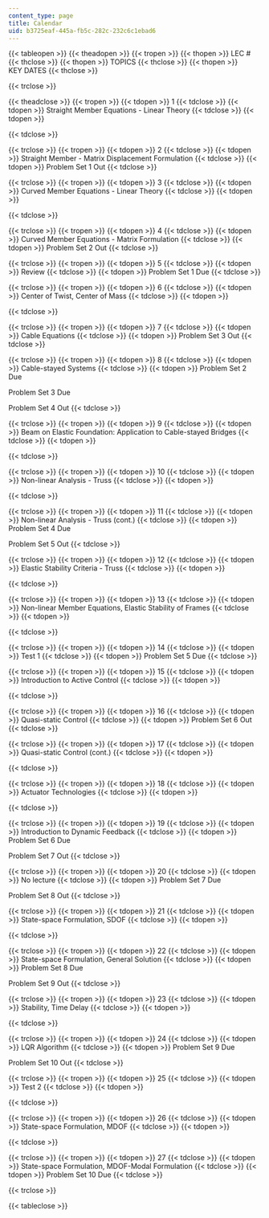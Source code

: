 ```yaml
---
content_type: page
title: Calendar
uid: b3725eaf-445a-fb5c-282c-232c6c1ebad6
---
```


{{< tableopen >}}
{{< theadopen >}}
{{< tropen >}}
{{< thopen >}}
LEC #
{{< thclose >}}
{{< thopen >}}
TOPICS
{{< thclose >}}
{{< thopen >}}
KEY DATES
{{< thclose >}}

{{< trclose >}}

{{< theadclose >}}
{{< tropen >}}
{{< tdopen >}}
1
{{< tdclose >}}
{{< tdopen >}}
Straight Member Equations - Linear Theory
{{< tdclose >}}
{{< tdopen >}}

{{< tdclose >}}

{{< trclose >}}
{{< tropen >}}
{{< tdopen >}}
2
{{< tdclose >}}
{{< tdopen >}}
Straight Member - Matrix Displacement Formulation
{{< tdclose >}}
{{< tdopen >}}
Problem Set 1 Out
{{< tdclose >}}

{{< trclose >}}
{{< tropen >}}
{{< tdopen >}}
3
{{< tdclose >}}
{{< tdopen >}}
Curved Member Equations - Linear Theory
{{< tdclose >}}
{{< tdopen >}}

{{< tdclose >}}

{{< trclose >}}
{{< tropen >}}
{{< tdopen >}}
4
{{< tdclose >}}
{{< tdopen >}}
Curved Member Equations - Matrix Formulation
{{< tdclose >}}
{{< tdopen >}}
Problem Set 2 Out
{{< tdclose >}}

{{< trclose >}}
{{< tropen >}}
{{< tdopen >}}
5
{{< tdclose >}}
{{< tdopen >}}
Review
{{< tdclose >}}
{{< tdopen >}}
Problem Set 1 Due
{{< tdclose >}}

{{< trclose >}}
{{< tropen >}}
{{< tdopen >}}
6
{{< tdclose >}}
{{< tdopen >}}
Center of Twist, Center of Mass
{{< tdclose >}}
{{< tdopen >}}

{{< tdclose >}}

{{< trclose >}}
{{< tropen >}}
{{< tdopen >}}
7
{{< tdclose >}}
{{< tdopen >}}
Cable Equations
{{< tdclose >}}
{{< tdopen >}}
Problem Set 3 Out
{{< tdclose >}}

{{< trclose >}}
{{< tropen >}}
{{< tdopen >}}
8
{{< tdclose >}}
{{< tdopen >}}
Cable-stayed Systems
{{< tdclose >}}
{{< tdopen >}}
Problem Set 2 Due  
  
Problem Set 3 Due  
  
Problem Set 4 Out
{{< tdclose >}}

{{< trclose >}}
{{< tropen >}}
{{< tdopen >}}
9
{{< tdclose >}}
{{< tdopen >}}
Beam on Elastic Foundation: Application to Cable-stayed Bridges
{{< tdclose >}}
{{< tdopen >}}

{{< tdclose >}}

{{< trclose >}}
{{< tropen >}}
{{< tdopen >}}
10
{{< tdclose >}}
{{< tdopen >}}
Non-linear Analysis - Truss
{{< tdclose >}}
{{< tdopen >}}

{{< tdclose >}}

{{< trclose >}}
{{< tropen >}}
{{< tdopen >}}
11
{{< tdclose >}}
{{< tdopen >}}
Non-linear Analysis - Truss (cont.)
{{< tdclose >}}
{{< tdopen >}}
Problem Set 4 Due  
  
Problem Set 5 Out
{{< tdclose >}}

{{< trclose >}}
{{< tropen >}}
{{< tdopen >}}
12
{{< tdclose >}}
{{< tdopen >}}
Elastic Stability Criteria - Truss
{{< tdclose >}}
{{< tdopen >}}

{{< tdclose >}}

{{< trclose >}}
{{< tropen >}}
{{< tdopen >}}
13
{{< tdclose >}}
{{< tdopen >}}
Non-linear Member Equations, Elastic Stability of Frames
{{< tdclose >}}
{{< tdopen >}}

{{< tdclose >}}

{{< trclose >}}
{{< tropen >}}
{{< tdopen >}}
14
{{< tdclose >}}
{{< tdopen >}}
Test 1
{{< tdclose >}}
{{< tdopen >}}
Problem Set 5 Due
{{< tdclose >}}

{{< trclose >}}
{{< tropen >}}
{{< tdopen >}}
15
{{< tdclose >}}
{{< tdopen >}}
Introduction to Active Control
{{< tdclose >}}
{{< tdopen >}}

{{< tdclose >}}

{{< trclose >}}
{{< tropen >}}
{{< tdopen >}}
16
{{< tdclose >}}
{{< tdopen >}}
Quasi-static Control
{{< tdclose >}}
{{< tdopen >}}
Problem Set 6 Out
{{< tdclose >}}

{{< trclose >}}
{{< tropen >}}
{{< tdopen >}}
17
{{< tdclose >}}
{{< tdopen >}}
Quasi-static Control (cont.)
{{< tdclose >}}
{{< tdopen >}}

{{< tdclose >}}

{{< trclose >}}
{{< tropen >}}
{{< tdopen >}}
18
{{< tdclose >}}
{{< tdopen >}}
Actuator Technologies
{{< tdclose >}}
{{< tdopen >}}

{{< tdclose >}}

{{< trclose >}}
{{< tropen >}}
{{< tdopen >}}
19
{{< tdclose >}}
{{< tdopen >}}
Introduction to Dynamic Feedback
{{< tdclose >}}
{{< tdopen >}}
Problem Set 6 Due  
  
Problem Set 7 Out
{{< tdclose >}}

{{< trclose >}}
{{< tropen >}}
{{< tdopen >}}
20
{{< tdclose >}}
{{< tdopen >}}
No lecture
{{< tdclose >}}
{{< tdopen >}}
Problem Set 7 Due  
  
Problem Set 8 Out
{{< tdclose >}}

{{< trclose >}}
{{< tropen >}}
{{< tdopen >}}
21
{{< tdclose >}}
{{< tdopen >}}
State-space Formulation, SDOF
{{< tdclose >}}
{{< tdopen >}}

{{< tdclose >}}

{{< trclose >}}
{{< tropen >}}
{{< tdopen >}}
22
{{< tdclose >}}
{{< tdopen >}}
State-space Formulation, General Solution
{{< tdclose >}}
{{< tdopen >}}
Problem Set 8 Due  
  
Problem Set 9 Out
{{< tdclose >}}

{{< trclose >}}
{{< tropen >}}
{{< tdopen >}}
23
{{< tdclose >}}
{{< tdopen >}}
Stability, Time Delay
{{< tdclose >}}
{{< tdopen >}}

{{< tdclose >}}

{{< trclose >}}
{{< tropen >}}
{{< tdopen >}}
24
{{< tdclose >}}
{{< tdopen >}}
LQR Algorithm
{{< tdclose >}}
{{< tdopen >}}
Problem Set 9 Due  
  
Problem Set 10 Out
{{< tdclose >}}

{{< trclose >}}
{{< tropen >}}
{{< tdopen >}}
25
{{< tdclose >}}
{{< tdopen >}}
Test 2
{{< tdclose >}}
{{< tdopen >}}

{{< tdclose >}}

{{< trclose >}}
{{< tropen >}}
{{< tdopen >}}
26
{{< tdclose >}}
{{< tdopen >}}
State-space Formulation, MDOF
{{< tdclose >}}
{{< tdopen >}}

{{< tdclose >}}

{{< trclose >}}
{{< tropen >}}
{{< tdopen >}}
27
{{< tdclose >}}
{{< tdopen >}}
State-space Formulation, MDOF-Modal Formulation
{{< tdclose >}}
{{< tdopen >}}
Problem Set 10 Due
{{< tdclose >}}

{{< trclose >}}

{{< tableclose >}}